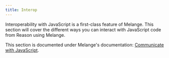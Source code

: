 ```yaml
---
title: Interop
---
```


Interoperability with JavaScript is a first-class feature of Melange. This section will cover the different ways you can interact with JavaScript code from Reason using Melange.

This section is documented under Melange's documentation: [Communicate with JavaScript](https://melange.re/v2.0.0/communicate-with-javascript/).
